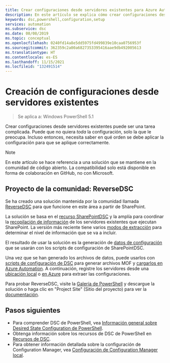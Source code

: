 ```yaml
---
title: Crear configuraciones desde servidores existentes para Azure Automation State Configuration
description: En este artículo se explica cómo crear configuraciones desde servidores existentes para Azure Automation State Configuration.
keywords: dsc,powershell,configuration,setup
services: automation
ms.subservice: dsc
ms.date: 08/08/2019
ms.topic: conceptual
ms.openlocfilehash: 0240fd14a8e5dd5975fd499839e10caa0756953f
ms.sourcegitcommit: 362359c2a00a6827353395416aae9db492005613
ms.translationtype: HT
ms.contentlocale: es-ES
ms.lasthandoff: 11/15/2021
ms.locfileid: "132491514"
---
```

# <a name="create-configurations-from-existing-servers"></a>Creación de configuraciones desde servidores existentes

> Se aplica a: Windows PowerShell 5.1

Crear configuraciones desde servidores existentes puede ser una tarea complicada.
Puede que no quiera *toda* la configuración, solo la que le preocupa.
Incluso entonces, necesita saber en qué orden se debe aplicar la configuración para que se aplique correctamente.

> [!NOTE]
> En este artículo se hace referencia a una solución que se mantiene en la comunidad de código abierto.
> La compatibilidad solo está disponible en forma de colaboración en GitHub, no con Microsoft.

## <a name="community-project-reversedsc"></a>Proyecto de la comunidad: ReverseDSC

Se ha creado una solución mantenida por la comunidad llamada [ReverseDSC](https://github.com/microsoft/reversedsc) para que funcione en este área a partir de SharePoint.

La solución se basa en el [recurso SharePointDSC](https://github.com/powershell/sharepointdsc) y la amplía para coordinar la [recopilación de información](https://github.com/Microsoft/sharepointDSC.reverse#how-to-use) de los servidores existentes que ejecutan SharePoint.
La versión más reciente tiene varios [modos de extracción](https://github.com/Microsoft/SharePointDSC.Reverse/wiki/Extraction-Modes) para determinar el nivel de información que se va a incluir.

El resultado de usar la solución es la generación de [datos de configuración](https://github.com/Microsoft/sharepointDSC.reverse#configuration-data) que se usarán con los scripts de configuración de SharePointDSC.

Una vez que se han generado los archivos de datos, puede usarlos con [scripts de configuración de DSC](/powershell/scripting/dsc/overview/overview) para generar archivos MOF y [cargarlos en Azure Automation](./tutorial-configure-servers-desired-state.md#create-and-upload-a-configuration-to-azure-automation).
A continuación, registre los servidores desde una [ubicación local](./automation-dsc-onboarding.md#enable-physicalvirtual-linux-machines) o [en Azure](./automation-dsc-onboarding.md#enable-azure-vms) para extraer las configuraciones.

Para probar ReverseDSC, visite la [Galería de PowerShell](https://www.powershellgallery.com/packages/ReverseDSC/) y descargue la solución o haga clic en "Project Site" (Sitio del proyecto) para ver la [documentación](https://github.com/Microsoft/sharepointDSC.reverse).

## <a name="next-steps"></a>Pasos siguientes

- Para comprender DSC de PowerShell, vea [Información general sobre Desired State Configuration de PowerShell](/powershell/scripting/dsc/overview/overview).
- Obtenga información sobre los recursos de DSC de PowerShell en [Recursos de DSC](/powershell/scripting/dsc/resources/resources).
- Para obtener información detallada sobre la configuración de Configuration Manager, vea [Configuración de Configuration Manager local](/powershell/scripting/dsc/managing-nodes/metaconfig).
